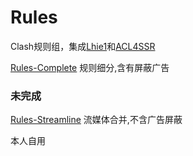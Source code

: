 # Rules


Clash规则组，集成[Lhie1](https://github.com/lhie1/Rules)和[ACL4SSR](https://github.com/ACL4SSR/ACL4SSR)



[Rules-Complete](https://github.com/zzcabc/Rules/tree/main/Rules-Complete) 规则细分,含有屏蔽广告


### 未完成
[Rules-Streamline](https://github.com/zzcabc/Rules/tree/main/Rules-Streamline) 流媒体合并,不含广告屏蔽

本人自用
